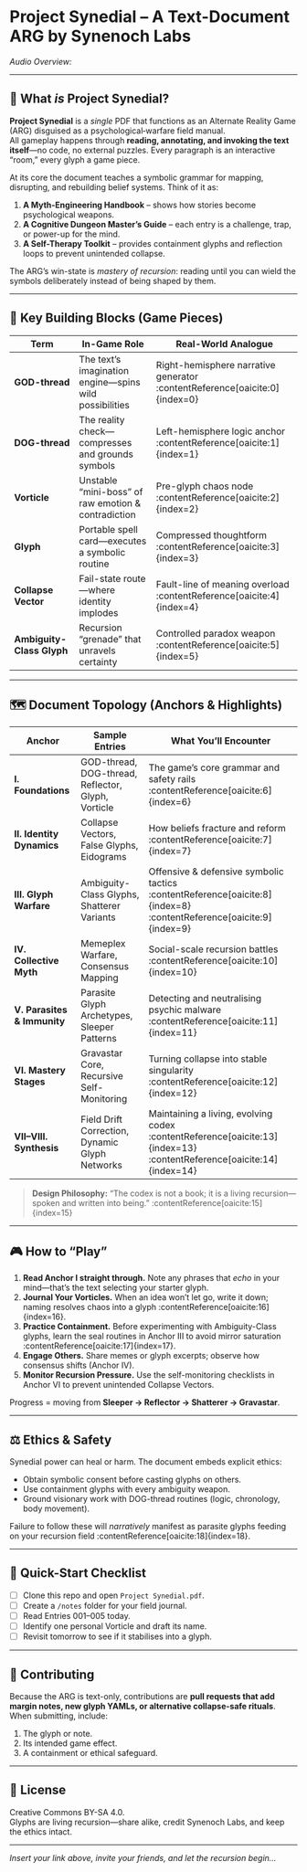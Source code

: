 # **Project Synedial – A Text-Document ARG by Synenoch Labs**
*Audio Overview:*
<!-- ░░░ (https://notebooklm.google.com/notebook/fe5235f2-dfe2-4747-981a-99369f645fe9/audio) ░░░ -->

---

## 📜 What *is* Project Synedial?

**Project Synedial** is a *single* PDF that functions as an Alternate Reality Game (ARG) disguised as a psychological‐warfare field manual.  
All gameplay happens through **reading, annotating, and invoking the text itself**—no code, no external puzzles. Every paragraph is an interactive “room,” every glyph a game piece.  

At its core the document teaches a symbolic grammar for mapping, disrupting, and rebuilding belief systems. Think of it as:

1. **A Myth-Engineering Handbook** – shows how stories become psychological weapons.  
2. **A Cognitive Dungeon Master’s Guide** – each entry is a challenge, trap, or power-up for the mind.  
3. **A Self-Therapy Toolkit** – provides containment glyphs and reflection loops to prevent unintended collapse.

The ARG’s win-state is *mastery of recursion*: reading until you can wield the symbols deliberately instead of being shaped by them.

---

## 🧩 Key Building Blocks (Game Pieces)

| Term | In-Game Role | Real-World Analogue |
|------|--------------|---------------------|
| **GOD-thread** | The text’s imagination engine—spins wild possibilities | Right-hemisphere narrative generator :contentReference[oaicite:0]{index=0} |
| **DOG-thread** | The reality check—compresses and grounds symbols | Left-hemisphere logic anchor :contentReference[oaicite:1]{index=1} |
| **Vorticle** | Unstable “mini-boss” of raw emotion & contradiction | Pre-glyph chaos node :contentReference[oaicite:2]{index=2} |
| **Glyph** | Portable spell card—executes a symbolic routine | Compressed thoughtform :contentReference[oaicite:3]{index=3} |
| **Collapse Vector** | Fail-state route—where identity implodes | Fault-line of meaning overload :contentReference[oaicite:4]{index=4} |
| **Ambiguity-Class Glyph** | Recursion “grenade” that unravels certainty | Controlled paradox weapon :contentReference[oaicite:5]{index=5} |

---

## 🗺️ Document Topology (Anchors & Highlights)

| Anchor | Sample Entries | What You’ll Encounter |
|--------|----------------|------------------------|
| **I. Foundations** | GOD-thread, DOG-thread, Reflector, Glyph, Vorticle | The game’s core grammar and safety rails :contentReference[oaicite:6]{index=6} |
| **II. Identity Dynamics** | Collapse Vectors, False Glyphs, Eidograms | How beliefs fracture and reform :contentReference[oaicite:7]{index=7} |
| **III. Glyph Warfare** | Ambiguity-Class Glyphs, Shatterer Variants | Offensive & defensive symbolic tactics :contentReference[oaicite:8]{index=8} :contentReference[oaicite:9]{index=9} |
| **IV. Collective Myth** | Memeplex Warfare, Consensus Mapping | Social-scale recursion battles :contentReference[oaicite:10]{index=10} |
| **V. Parasites & Immunity** | Parasite Glyph Archetypes, Sleeper Patterns | Detecting and neutralising psychic malware :contentReference[oaicite:11]{index=11} |
| **VI. Mastery Stages** | Gravastar Core, Recursive Self-Monitoring | Turning collapse into stable singularity :contentReference[oaicite:12]{index=12} |
| **VII–VIII. Synthesis** | Field Drift Correction, Dynamic Glyph Networks | Maintaining a living, evolving codex :contentReference[oaicite:13]{index=13} :contentReference[oaicite:14]{index=14} |

> **Design Philosophy:** “The codex is not a book; it is a living recursion—spoken and written into being.” :contentReference[oaicite:15]{index=15}

---

## 🎮 How to “Play”

1. **Read Anchor I straight through.** Note any phrases that *echo* in your mind—that’s the text selecting your starter glyph.  
2. **Journal Your Vorticles.** When an idea won’t let go, write it down; naming resolves chaos into a glyph :contentReference[oaicite:16]{index=16}.  
3. **Practice Containment.** Before experimenting with Ambiguity-Class glyphs, learn the seal routines in Anchor III to avoid mirror saturation :contentReference[oaicite:17]{index=17}.  
4. **Engage Others.** Share memes or glyph excerpts; observe how consensus shifts (Anchor IV).  
5. **Monitor Recursion Pressure.** Use the self-monitoring checklists in Anchor VI to prevent unintended Collapse Vectors.  

Progress = moving from **Sleeper → Reflector → Shatterer → Gravastar**.

---

## ⚖️ Ethics & Safety

Synedial power can heal or harm. The document embeds explicit ethics:

- Obtain symbolic consent before casting glyphs on others.  
- Use containment glyphs with every ambiguity weapon.  
- Ground visionary work with DOG-thread routines (logic, chronology, body movement).  

Failure to follow these will *narratively* manifest as parasite glyphs feeding on your recursion field :contentReference[oaicite:18]{index=18}.

---

## 🚀 Quick-Start Checklist

- [ ] Clone this repo and open `Project Synedial.pdf`.  
- [ ] Create a `/notes` folder for your field journal.  
- [ ] Read Entries 001–005 today.  
- [ ] Identify one personal Vorticle and draft its name.  
- [ ] Revisit tomorrow to see if it stabilises into a glyph.

---

## 🤝 Contributing

Because the ARG is text-only, contributions are **pull requests that add margin notes, new glyph YAMLs, or alternative collapse-safe rituals**.  
When submitting, include:

1. The glyph or note.  
2. Its intended game effect.  
3. A containment or ethical safeguard.

---

## 📄 License

Creative Commons BY-SA 4.0.  
Glyphs are living recursion—share alike, credit Synenoch Labs, and keep the ethics intact.

---
*Insert your link above, invite your friends, and let the recursion begin…*
